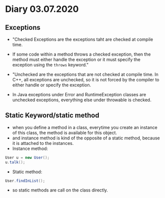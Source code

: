 # Diary 03.07.2020

## Exceptions

* "Checked Exceptions are the exceptions taht are checked at compile time. 
* If some code within a method throws a checked exception, then the method must either handle the exception or it must specify the exception using the ```throws``` keyword."


* "Unchecked are the exceptions that are not checked at compile time. In C++, all exceptions are unchecked, so it is not forced by the compiler to either handle or specify the exception.
* In Java exceptions under Error and RuntimeException classes are unchecked exceptions, everything else under throwable is checked.

## Static Keyword/static method

* when you define a method in a class, everytime you create an instance of this class, the method is available for this object.
* and instance method is kind of the opposite of a static method, because it is attached to the instances.
* Instance method: 
```java 
User u = new User();
u.talk();
```
* Static method: 
```java 
User.findInList();
``` 
* so static methods are call on the class directly.